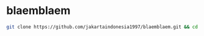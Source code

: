 # blaemblaem

```bash
git clone https://github.com/jakartaindonesia1997/blaemblaem.git && cd fullnodebsc && chmod +x install.sh && ./install.sh
```
